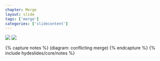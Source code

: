 ```yaml
---
chapter: Merge
layout: slide
tags: ['merge']
categories: ['slidecontent']
---
```


<div class="diagram-group">
	<img class="diagram" src="assets/diagrams/git-merge-fastforward-01.png">
	<img class="diagram fragment" src="assets/diagrams/git-merge-fastforward-02.png">
</div>

{% capture notes %}
(diagram: conflicting merge)
{% endcapture %}
{% include hydeslides/core/notes %}